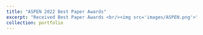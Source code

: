 ```yaml
---
title: "ASPEN 2022 Best Paper Awards"
excerpt: "Received Best Paper Awards <br/><img src='images/ASPEN.png'>"
collection: portfolio
---
```



